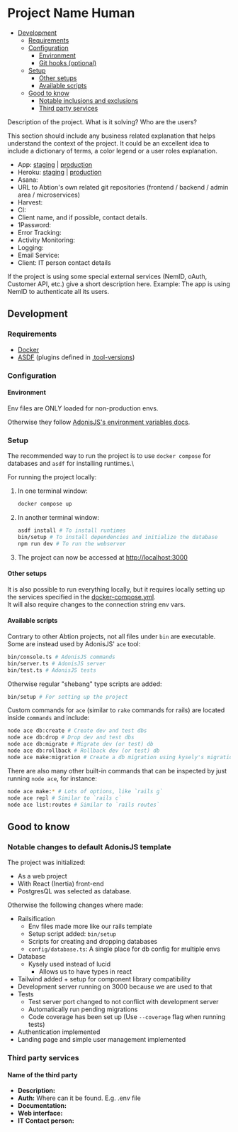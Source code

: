 # Project Name Human

- [Development](#development)
  - [Requirements](#requirements)
  - [Configuration](#configuration)
    - [Environment](#environment)
    - [Git hooks (optional)](#git-hooks-optional)
  - [Setup](#setup)
    - [Other setups](#other-setups)
    - [Available scripts](#available-scripts)
  - [Good to know](#good-to-know)
    - [Notable inclusions and exclusions](#notable-changes-to-default-adonisjs-template)
    - [Third party services](#third-party-services)

Description of the project. What is it solving? Who are the users?

This section should include any business related explanation that helps understand the context of the project. It could be an excellent idea to include a dictionary of terms, a color legend or a user roles explanation.

- App: [staging](https://<project-name-param>-staging.herokuapp.com/) | [production](https://<project-name-param>-production.herokuapp.com/)
- Heroku: [staging](https://dashboard.heroku.com/apps/<project-name-param>-staging) | [production](https://dashboard.heroku.com/apps/<project-name-param>-production)
- Asana:
- URL to Abtion's own related git repositories (frontend / backend / admin area / microservices)
- Harvest:
- CI:
- Client name, and if possible, contact details.
- 1Password:
- Error Tracking:
- Activity Monitoring:
- Logging:
- Email Service:
- Client: IT person contact details

If the project is using some special external services (NemID, oAuth, Customer API, etc.) give a short description here.
Example: The app is using NemID to authenticate all its users.

## Development

### Requirements

- [Docker](https://www.docker.com/get-started/)
- [ASDF](https://asdf-vm.com/guide/getting-started.html) (plugins defined in [.tool-versions](./.tool-versions))

### Configuration

#### Environment

Env files are ONLY loaded for non-production envs.

Otherwise they follow [AdonisJS's environment variables docs](https://docs.adonisjs.com/guides/getting-started/environment-variables#all-other-dot-env-files).

### Setup

The recommended way to run the project is to use `docker compose` for databases and `asdf` for installing runtimes.\

For running the project locally:

1. In one terminal window:

   ```sh
   docker compose up
   ```

2. In another terminal window:

   ```sh
   asdf install # To install runtimes
   bin/setup # To install dependencies and initialize the database
   npm run dev # To run the webserver
   ```

3. The project can now be accessed at <http://localhost:3000>

#### Other setups

It is also possible to run everything locally, but it requires locally setting up the services specified in the [docker-compose.yml](docker-compose.yml).\
It will also require changes to the connection string env vars.

#### Available scripts

Contrary to other Abtion projects, not all files under `bin` are executable.\
Some are instead used by AdonisJS' `ace` tool:

```sh
bin/console.ts # AdonisJS commands
bin/server.ts # AdonisJS server
bin/test.ts # AdonisJS tests
```

Otherwise regular "shebang" type scripts are added:

```sh
bin/setup # For setting up the project
```

Custom commands for `ace` (similar to `rake` commands for rails) are located inside `commands` and include:

```sh
node ace db:create # Create dev and test dbs
node ace db:drop # Drop dev and test dbs
node ace db:migrate # Migrate dev (or test) db
node ace db:rollback # Rollback dev (or test) db
node ace make:migration # Create a db migration using kysely's migration language
```

There are also many other built-in commands that can be inspected by just running `node ace`, for instance:

```sh
node ace make:* # Lots of options, like `rails g`
node ace repl # Similar to `rails c`
node ace list:routes # Similar to `rails routes`
```

## Good to know

### Notable changes to default AdonisJS template

The project was initialized:

- As a web project
- With React (Inertia) front-end
- PostgresQL was selected as database.

Otherwise the following changes where made:

- Railsification
  - Env files made more like our rails template
  - Setup script added: `bin/setup`
  - Scripts for creating and dropping databases
  - `config/database.ts`: A single place for db config for multiple envs
- Database
  - Kysely used instead of lucid
    - Allows us to have types in react
- Tailwind added + setup for component library compatibility
- Development server running on 3000 because we are used to that
- Tests
  - Test server port changed to not conflict with development server
  - Automatically run pending migrations
  - Code coverage has been set up (Use `--coverage` flag when running tests)
- Authentication implemented
- Landing page and simple user management implemented

### Third party services

#### Name of the third party

- **Description:**
- **Auth:** Where can it be found. E.g. .env file
- **Documentation:**
- **Web interface:**
- **IT Contact person:**
